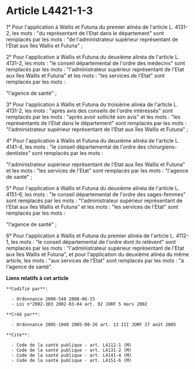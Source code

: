 # Article L4421-1-3

1° Pour l'application à Wallis et Futuna du premier alinéa de l'article L. 4131-2, les mots : "du représentant de l'Etat dans
le département" sont remplacés par les mots : "de l'administrateur supérieur représentant de l'Etat aux îles Wallis et
Futuna" ;

2° Pour l'application à Wallis et Futuna du deuxième alinéa de l'article L. 4131-2, les mots : "le conseil départemental de
l'ordre des médecins" sont remplacés par les mots : "l'administrateur supérieur représentant de l'Etat aux îles Wallis et
Futuna" et les mots : "les services de l'Etat" sont remplacés par les mots :

"l'agence de santé" ;

3° Pour l'application à Wallis et Futuna du troisième alinéa de l'article L. 4131-2, les mots : "après avis des conseils de
l'ordre intéressés" sont remplacés par les mots : "après avoir sollicité son avis" et les mots : "les représentants de l'Etat
dans le département" sont remplacés par les mots : "l'administrateur  supérieur représentant de l'Etat aux îles Wallis et
Futuna" ;

4° Pour l'application à Wallis et Futuna du deuxième alinéa de l'article L. 4141-4, les mots : "le conseil départemental de
l'ordre des chirurgiens-dentistes" sont remplacés par les mots :

"l'administrateur supérieur représentant de l'Etat aux îles Wallis et Futuna" et les mots : "les services de l'Etat" sont
remplacés par les mots : "l'agence de santé" ;

5° Pour l'application à Wallis et Futuna du deuxième alinéa de l'article L. 4151-6, les mots : "le conseil départemental de
l'ordre des sages-femmes" sont remplacés par les mots : "l'administrateur supérieur représentant de l'Etat aux îles Wallis et
Futuna" et les mots : "les services de l'Etat" sont remplacés par les mots :

"l'agence de santé" ;

6° Pour l'application à Wallis et Futuna du premier alinéa de l'article L. 4112-1, les mots : "le conseil départemental de
l'ordre dont ils relèvent" sont remplacés par les mots : "l'administrateur supérieur représentant de l'Etat aux îles Wallis
et Futuna", et pour l'application du deuxième alinéa du même article, les mots : "aux services de l'Etat" sont remplacés par
les mots : "à l'agence de santé".

**Liens relatifs à cet article**

	**Codifié par**:

	  - Ordonnance 2000-548 2000-06-15
	  - Loi n°2002-303 2002-03-04 art. 92 JORF 5 mars 2002

	**Créé par**:

	  - Ordonnance 2005-1040 2005-08-26 art. 13 III JORF 27 août 2005

	**Cite**:

	  - Code de la santé publique - art. L4112-1 (M)
	  - Code de la santé publique - art. L4131-2 (M)
	  - Code de la santé publique - art. L4141-4 (M)
	  - Code de la santé publique - art. L4151-6 (M)

